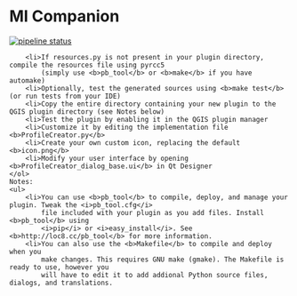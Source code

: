 # MI Companion


[![pipeline status](https://git.rtx.mapspeople.com/MapsIndoors/automation/gds-tools/gds_companion/badges/develop/pipeline.svg)](https://git.rtx.mapspeople.com/MapsIndoors/automation/gds-tools/gds_companion/-/commits/develop)



        <li>If resources.py is not present in your plugin directory, compile the resources file using pyrcc5
            (simply use <b>pb_tool</b> or <b>make</b> if you have automake)
        <li>Optionally, test the generated sources using <b>make test</b> (or run tests from your IDE)
        <li>Copy the entire directory containing your new plugin to the QGIS plugin directory (see Notes below)
        <li>Test the plugin by enabling it in the QGIS plugin manager
        <li>Customize it by editing the implementation file <b>ProfileCreator.py</b>
        <li>Create your own custom icon, replacing the default <b>icon.png</b>
        <li>Modify your user interface by opening <b>ProfileCreator_dialog_base.ui</b> in Qt Designer
    </ol>
    Notes:
    <ul>
        <li>You can use <b>pb_tool</b> to compile, deploy, and manage your plugin. Tweak the <i>pb_tool.cfg</i>
            file included with your plugin as you add files. Install <b>pb_tool</b> using
            <i>pip</i> or <i>easy_install</i>. See <b>http://loc8.cc/pb_tool</b> for more information.
        <li>You can also use the <b>Makefile</b> to compile and deploy when you
            make changes. This requires GNU make (gmake). The Makefile is ready to use, however you
            will have to edit it to add addional Python source files, dialogs, and translations.
